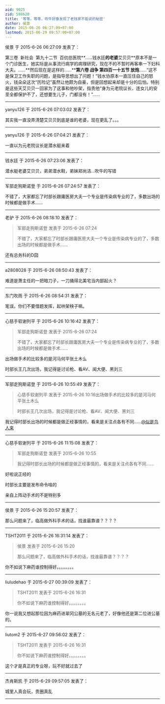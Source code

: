 ```yaml
---
aid: 9025
zid: 598620
title: '等等，等等，吹牛好像发现了老钱家不能说的秘密'
author: 侯景
date: 2015-06-26 06:27:09+07:00
lastmod: 2015-06-29 09:57:00+07:00
---
```


侯景 于 2015-6-26 06:27:09 发表了：

第三卷  新社会  第九十二节  百仞总医院**……钱水廷**的老婆**艾贝贝**原本不是一个门诊医生，她实际是从事流行病学的病理研究，现在不的不暂时再客串一下妇科大夫。……**然后现在是这样的……****第六卷 战争 第四百一十五节 放炮**……“这不是保卫工作失职的问题，是指导思想出了问题！”钱水协原本一直压住自己的怒火，钱朵朵这次“历险记”虽然让他颇为自豪，但是回想起来却是十分的后怕。特别是这些天艾贝贝一回家为了这事和他吵架，指责他“身为元老院议长，连女儿的安垩全都保护不了，还想要生儿子，门都没有！”……

---------

yanyu126 于 2015-6-26 07:03:02 发表了：

其实我一直没弄清楚艾贝贝到底是谁的老婆，现在更乱了。。。

---------

yanyu126 于 2015-6-26 07:04:21 发表了：

一直以为元老院议长是潜水艇来着

---------

钱水廷 于 2015-6-26 07:23:06 发表了：

潜水艇老婆艾贝贝，弟弟潜水鞋，弟妹郑尚洁...吹牛的写错

---------

军部走狗斯诺登 于 2015-6-26 07:24:57 发表了：

不错了，大家都忘了时部长跟庸医房大夫一个专业是传染病专业的了，多数出场的时候都是做手术……

---------

老驴 于 2015-6-26 08:18:10 发表了：

> 军部走狗斯诺登 发表于 2015-6-26 07:24
> 
> 不错了，大家都忘了时部长跟庸医房大夫一个专业是传染病专业的了，多数出场的时候都是做手术……



还有总务科的D囧

---------

a2808028 于 2015-6-26 08:50:43 发表了：

难道是萧主任的一把暗刀子，一刀捅得北美宅当内部起火？

---------

东门吹雨 于 2015-6-26 08:54:31 发表了：

笔误。你们不要借题发挥，起哄架秧子嘛。

---------

心慈手软谢列平 于 2015-6-26 10:16:42 发表了：

> 军部走狗斯诺登 发表于 2015-6-26 07:24
> 
> 不错了，大家都忘了时部长跟庸医房大夫一个专业是传染病专业的了，多数出场的时候都是做手术……



出场做手术的比较多的是河马何平张土木么

时部长王几次出场，我记得是讨论枪、看AV、闻大便、黑刘三

---------

军部走狗斯诺登 于 2015-6-26 10:55:49 发表了：

> 心慈手软谢列平 发表于 2015-6-26 10:16出场做手术的比较多的是河马何平张土木么
> 
> 时部长王几次出场，我记得是讨论枪、看AV、闻大便、黑刘三



我记得时部长出场的时候都是做正经事情的，看来是关注点各有不同……[@似是鸟人来](https://bbs.northdy.com/home.php?mod=space&uid=11337)

---------

心慈手软谢列平 于 2015-6-26 11:15:08 发表了：

> 军部走狗斯诺登 发表于 2015-6-26 10:55
> 
> 我记得时部长出场的时候都是做正经事情的，看来是关注点各有不同……



好啦说正经的

时部长主要是发布命令啥的

亲自上阵动手术的不是特别多

---------

侯景 于 2015-6-26 15:20:57 发表了：

那么问题来了，临高做外科手术的话，找谁最靠谱？？？？

---------

TSHT2011 于 2015-6-26 16:31:14 发表了：

> 侯景 发表于 2015-6-26 15:20
> 
> 那么问题来了，临高做外科手术的话，找谁最靠谱？？？？



你不如说下麻药谁控制得好。。。。。。。。

---------

liuludehao 于 2015-6-27 00:39:09 发表了：

> TSHT2011 发表于 2015-6-26 16:31
> 
> 你不如说下麻药谁控制得好。。。。。。。。



你一说我又想起那位因为麻药进翠冈公墓的无名元老了，好像他还是第二位进公墓的。

---------

liutom2 于 2015-6-27 09:56:02 发表了：

> TSHT2011 发表于 2015-6-26 16:31
> 
> 你不如说下麻药谁控制得好。。。。。。。。



这个才是真正的专业呀，玩不好就过去了

---------

杰肯斯凯 于 2015-6-29 09:57:05 发表了：

城里人真会玩，贵圈真乱

---------

